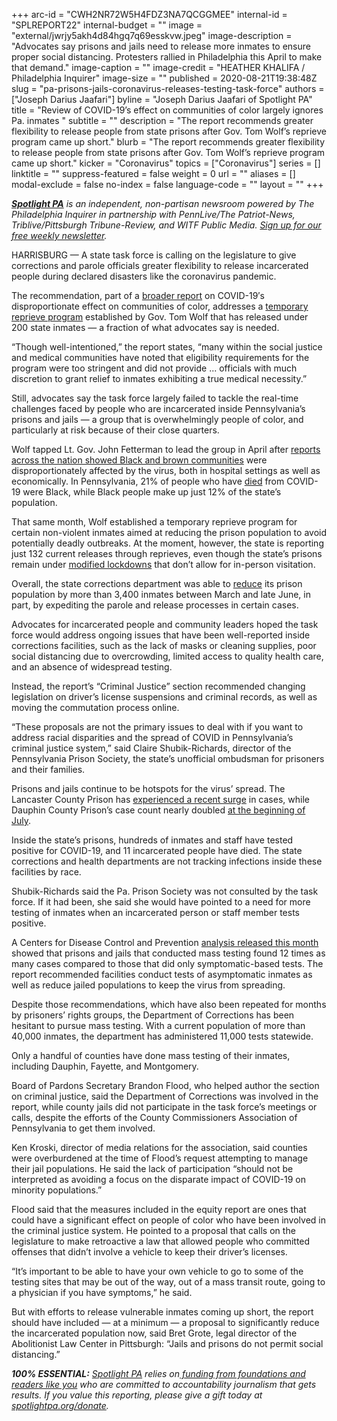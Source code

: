 +++
arc-id = "CWH2NR72W5H4FDZ3NA7QCGGMEE"
internal-id = "SPLREPORT22"
internal-budget = ""
image = "external/jwrjy5akh4d84hgq7q69esskvw.jpeg"
image-description = "Advocates say prisons and jails need to release more inmates to ensure proper social distancing. Protesters rallied in Philadelphia this April to make that demand."
image-caption = ""
image-credit = "HEATHER KHALIFA / Philadelphia Inquirer"
image-size = ""
published = 2020-08-21T19:38:48Z
slug = "pa-prisons-jails-coronavirus-releases-testing-task-force"
authors = ["Joseph Darius Jaafari"]
byline = "Joseph Darius Jaafari of Spotlight PA"
title = "Review of COVID-19’s effect on communities of color largely ignores Pa. inmates "
subtitle = ""
description = "The report recommends greater flexibility to release people from state prisons after Gov. Tom Wolf’s reprieve program came up short."
blurb = "The report recommends greater flexibility to release people from state prisons after Gov. Tom Wolf’s reprieve program came up short."
kicker = "Coronavirus"
topics = ["Coronavirus"]
series = []
linktitle = ""
suppress-featured = false
weight = 0
url = ""
aliases = []
modal-exclude = false
no-index = false
language-code = ""
layout = ""
+++

<a href="https://www.spotlightpa.org/"><i><b>Spotlight PA</b></i></a><i> is an independent, non-partisan newsroom powered by The Philadelphia Inquirer in partnership with PennLive/The Patriot-News, Triblive/Pittsburgh Tribune-Review, and WITF Public Media. </i><a href="https://www.spotlightpa.org/newsletters"><i>Sign up for our free weekly newsletter</i></a><i>.</i>

HARRISBURG — A state task force is calling on the legislature to give corrections and parole officials greater flexibility to release incarcerated people during declared disasters like the coronavirus pandemic.

The recommendation, part of a <a href="https://web.archive.org/web/20230117125718/https://web.archive.org/web/20230117125718/https://www.governor.pa.gov/wp-content/uploads/2020/08/20200813-COVID-19-Health-Disparity-Report.pdf">broader report</a> on COVID-19′s disproportionate effect on communities of color, addresses a <a href="https://www.spotlightpa.org/news/2020/06/pennsylvania-coronavirus-reprieves-state-prisons/">temporary reprieve program</a> established by Gov. Tom Wolf that has released under 200 state inmates — a fraction of what advocates say is needed.

“Though well-intentioned,” the report states, “many within the social justice and medical communities have noted that eligibility requirements for the program were too stringent and did not provide ... officials with much discretion to grant relief to inmates exhibiting a true medical necessity.”

Still, advocates say the task force largely failed to tackle the real-time challenges faced by people who are incarcerated inside Pennsylvania’s prisons and jails — a group that is overwhelmingly people of color, and particularly at risk because of their close quarters.

Wolf tapped Lt. Gov. John Fetterman to lead the group in April after <a href="https://www.cdc.gov/coronavirus/2019-ncov/community/health-equity/race-ethnicity.html?CDC_AA_refVal=https%3A%2F%2Fwww.cdc.gov%2Fcoronavirus%2F2019-ncov%2Fneed-extra-precautions%2Fracial-ethnic-minorities.html">reports across the nation showed Black and brown communities</a> were disproportionately affected by the virus, both in hospital settings as well as economically. In Pennsylvania, 21% of people who have <a href="https://www.health.pa.gov/topics/Documents/Diseases%20and%20Conditions/COVID-19%20Death%20Reports/Weekly%20Report%20of%20Deaths%20Attributed%20to%20COVID-19%20--%202020-08-21.pdf" target=_blank>died</a> from COVID-19 were Black, while Black people make up just 12% of the state’s population. 

<script src="https://www.spotlightpa.org/embed.js" async></script><div data-spl-embed-version="1" data-spl-src="https://www.spotlightpa.org/embeds/newsletter-covid/"></div>

That same month, Wolf established a temporary reprieve program for certain non-violent inmates aimed at reducing the prison population to avoid potentially deadly outbreaks. At the moment, however, the state is reporting just 132 current releases through reprieves, even though the state’s prisons remain under <a href="https://www.cor.pa.gov/Pages/COVID-19.aspx">modified lockdowns</a> that don’t allow for in-person visitation. 

Overall, the state corrections department was able to <a href="https://web.archive.org/web/20230117051012/https://www.governor.pa.gov/newsroom/gov-wolf-pennsylvania-reduced-prison-population-by-record-setting-3471-since-march-1/">reduce</a> its prison population by more than 3,400 inmates between March and late June, in part, by expediting the parole and release processes in certain cases.

Advocates for incarcerated people and community leaders hoped the task force would address ongoing issues that have been well-reported inside corrections facilities, such as the lack of masks or cleaning supplies, poor social distancing due to overcrowding, limited access to quality health care, and an absence of widespread testing.

Instead, the report’s “Criminal Justice” section recommended changing legislation on driver’s license suspensions and criminal records, as well as moving the commutation process online.

“These proposals are not the primary issues to deal with if you want to address racial disparities and the spread of COVID in Pennsylvania’s criminal justice system,” said Claire Shubik-Richards, director of the Pennsylvania Prison Society, the state’s unofficial ombudsman for prisoners and their families. 

Prisons and jails continue to be hotspots for the virus’ spread. The Lancaster County Prison has <a href="https://lancasteronline.com/news/local/county-prison-may-see-large-number-of-new-covid-19-cases-in-addition-to-current/article_ecbe35a4-e35a-11ea-b9ac-7f4c6feee325.html">experienced a recent surge</a> in cases, while Dauphin County Prison’s case count nearly doubled <a href="https://papost.org/2020/07/16/as-state-prisons-ease-coronavirus-related-restrictions-county-detainees-remain-in-lockdowns/">at the beginning of July</a>.

Inside the state’s prisons, hundreds of inmates and staff have tested positive for COVID-19, and 11 incarcerated people have died. The state corrections and health departments are not tracking infections inside these facilities by race.

Shubik-Richards said the Pa. Prison Society was not consulted by the task force. If it had been, she said she would have pointed to a need for more testing of inmates when an incarcerated person or staff member tests positive.

A Centers for Disease Control and Prevention <a href="https://www.cdc.gov/mmwr/volumes/69/wr/mm6933a3.htm?s_cid=mm6933a3_e&deliveryName=USCDC_921-DM35682">analysis released this month</a> showed that prisons and jails that conducted mass testing found 12 times as many cases compared to those that did only symptomatic-based tests. The report recommended facilities conduct tests of asymptomatic inmates as well as reduce jailed populations to keep the virus from spreading. 

Despite those recommendations, which have also been repeated for months by prisoners’ rights groups, the Department of Corrections has been hesitant to pursue mass testing. With a current population of more than 40,000 inmates, the department has administered 11,000 tests statewide.

Only a handful of counties have done mass testing of their inmates, including Dauphin, Fayette, and Montgomery. 

Board of Pardons Secretary Brandon Flood, who helped author the section on criminal justice, said the Department of Corrections was involved in the report, while county jails did not participate in the task force’s meetings or calls, despite the efforts of the County Commissioners Association of Pennsylvania to get them involved. 

<script src="https://www.spotlightpa.org/embed.js" async></script><div data-spl-embed-version="1" data-spl-src="https://www.spotlightpa.org/embeds/donate/"></div>

Ken Kroski, director of media relations for the association, said counties were overburdened at the time of Flood’s request attempting to manage their jail populations. He said the lack of participation “should not be interpreted as avoiding a focus on the disparate impact of COVID-19 on minority populations.”

Flood said that the measures included in the equity report are ones that could have a significant effect on people of color who have been involved in the criminal justice system. He pointed to a proposal that calls on the legislature to make retroactive a law that allowed people who committed offenses that didn’t involve a vehicle to keep their driver’s licenses. 

“It’s important to be able to have your own vehicle to go to some of the testing sites that may be out of the way, out of a mass transit route, going to a physician if you have symptoms,” he said.

But with efforts to release vulnerable inmates coming up short, the report should have included — at a minimum — a proposal to significantly reduce the incarcerated population now, said Bret Grote, legal director of the Abolitionist Law Center in Pittsburgh: “Jails and prisons do not permit social distancing.”

<i><b>100% ESSENTIAL:</b></i> <a href="https://www.spotlightpa.org/"><i>Spotlight PA</i></a><i> relies on</i><a href="https://www.spotlightpa.org/support"><i> funding from foundations and readers like you</i></a><i> who are committed to accountability journalism that gets results. If you value this reporting, please give a gift today at </i><a href="http://spotlightpa.org/donate"><i>spotlightpa.org/donate</i></a><i>.</i>

<script src="https://www.spotlightpa.org/embed.js" async></script><div data-spl-embed-version="1" data-spl-src="https://www.spotlightpa.org/embeds/tips/?tip_text=We%20want%20to%20know%20more%20about%20your%20loved%20ones%20inside%20prisons%20and%20jails%2C%20and%20how%20they%E2%80%99re%20handling%20the%20coronavirus.%20"></div>
